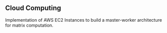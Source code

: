 
## Cloud Computing

Implementation of AWS EC2 Instances to build a master-worker architecture for matrix computation.
